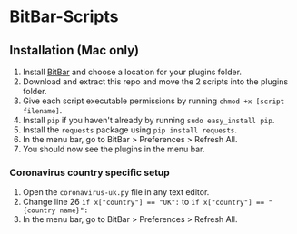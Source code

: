 # BitBar-Scripts

## Installation (Mac only)
1. Install [BitBar](https://getbitbar.com/) and choose a location for your plugins folder.
2. Download and extract this repo and move the 2 scripts into the plugins folder.
3. Give each script executable permissions by running `chmod +x [script filename]`.
4. Install `pip` if you haven't already by running `sudo easy_install pip`.
5. Install the `requests` package using `pip install requests`.
6. In the menu bar, go to BitBar > Preferences > Refresh All.
7. You should now see the plugins in the menu bar.

### Coronavirus country specific setup
1. Open the `coronavirus-uk.py` file in any text editor.
2. Change line 26 `if x["country"] == "UK":` to `if x["country"] == "{country name}":`
3. In the menu bar, go to BitBar > Preferences > Refresh All.
